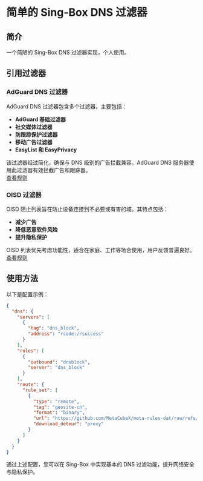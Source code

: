 # 简单的 Sing-Box DNS 过滤器

## 简介
一个简陋的 Sing-Box DNS 过滤器实现，个人使用。

## 引用过滤器

### AdGuard DNS 过滤器
AdGuard DNS 过滤器包含多个过滤器，主要包括：
- **AdGuard 基础过滤器**
- **社交媒体过滤器**
- **防跟踪保护过滤器**
- **移动广告过滤器**
- **EasyList 和 EasyPrivacy**

该过滤器经过简化，确保与 DNS 级别的广告拦截兼容。AdGuard DNS 服务器使用此过滤器有效拦截广告和跟踪器。  
[查看规则](https://github.com/AdguardTeam/AdGuardSDNSFilter)

### OISD 过滤器
OISD 阻止列表旨在防止设备连接到不必要或有害的域。其特点包括：
- **减少广告**
- **降低恶意软件风险**
- **提升隐私保护**

OISD 列表优先考虑功能性，适合在家庭、工作等场合使用，用户反馈普遍良好。  
[查看规则](https://oisd.nl)

## 使用方法
以下是配置示例：

```json
{
  "dns": {
    "servers": [
      {
        "tag": "dns_block",
        "address": "rcode://success"
      }
    ],
    "rules": [
      {
        "outbound": "dnsblock",
        "server": "dns_block"
      }
    ],
    "route": {
      "rule_set": [
        {
          "type": "remote",
          "tag": "geosite-cn",
          "format": "binary",
          "url": "https://github.com/MetaCubeX/meta-rules-dat/raw/refs/heads/sing/geo/geosite/cn.srs",
          "download_detour": "proxy"
        }
      ]
    }
  }
}
```
通过上述配置，您可以在 Sing-Box 中实现基本的 DNS 过滤功能，提升网络安全与隐私保护。
